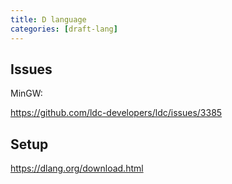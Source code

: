 ```yaml
---
title: D language
categories: [draft-lang]
---
```


## Issues

MinGW:

<https://github.com/ldc-developers/ldc/issues/3385>

## Setup

<https://dlang.org/download.html>
